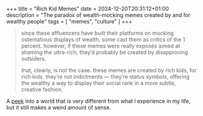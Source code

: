 +++
title = "Rich Kid Memes"
date = 2024-12-20T20:31:12+01:00
description = "The paradox of wealth-mocking memes created by and for wealthy people"
tags = [
"memes", "culture"
]
+++

> since these affluencers have built their platforms on mocking ostentatious displays of wealth, some cast them as critics of the 1 percent. however, if these memes were really exposès aimed at shaming the ultra-rich, they’d probably be created by disapproving outsiders.
> 
> that, clearly, is not the case. these memes are created by rich kids, for rich kids. they’re not indictments — they’re status symbols, offering the wealthy a way to display their social rank in a more subtle, creative fashion.

A [peek](https://substack.com/home/post/p-149292300) into a world that is very different from what I experience in my life, but it still makes a weird amount of sense.
